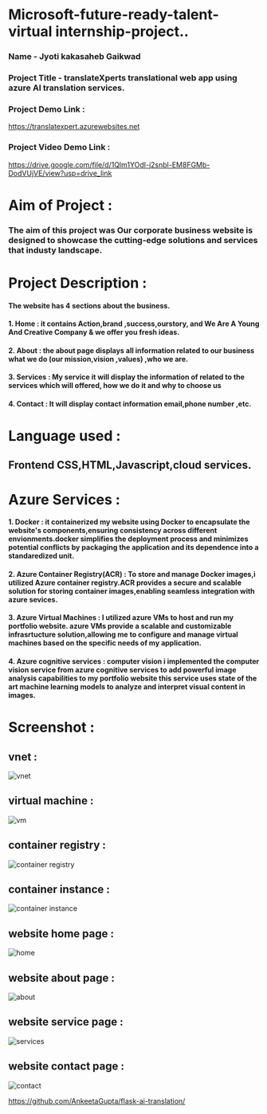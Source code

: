 # Microsoft-future-ready-talent-virtual internship-project..
  ### Name -  Jyoti kakasaheb Gaikwad
  ### Project Title - translateXperts translational web app using azure AI translation services.
  ### Project Demo Link :
  <a href="https://translatexpert.azurewebsites.net">https://translatexpert.azurewebsites.net</a>
  ### Project Video Demo Link :
   <a href="https://drive.google.com/file/d/1Qlm1YOdI-j2snbl-EM8FGMb-DodVUjVE/view?usp=drive_link/">https://drive.google.com/file/d/1Qlm1YOdI-j2snbl-EM8FGMb-DodVUjVE/view?usp=drive_link</a>


# Aim of Project :
  ### The aim of this project was Our corporate business website is designed to showcase the cutting-edge solutions and services that industy landscape.
# Project Description :
   #### The website has 4 sections about the business.
   ####  1. Home : it contains Action,brand ,success,ourstory, and We Are A Young And Creative Company & we offer you fresh ideas.
   #### 2. About : the about page displays all information related to our business what we do (our mission,vision ,values) ,who we are.
   #### 3. Services : My service it will display the information of related to the services which will offered, how we do it and why to choose us
   #### 4. Contact : It will display contact information email,phone number ,etc.
# Language used : 
   ## Frontend CSS,HTML,Javascript,cloud services.
# Azure Services :
   #### 1. Docker : it containerized my website using Docker to encapsulate the website's components,ensuring consistency across different envionments.docker simplifies the deployment process and minimizes potential conflicts by packaging the application and its dependence into a standaredized unit.
   #### 2. Azure Container Registry(ACR) : To store and manage Docker images,i utilized Azure container registry.ACR provides a secure and scalable solution for storing container images,enabling seamless integration with azure sevices.
   #### 3. Azure Virtual Machines : I utilized azure VMs to host and run my portfolio website. azure VMs provide a scalable and customizable infrasrtucture solution,allowing me to configure and manage virtual machines based on the specific needs of my application.
   #### 4. Azure cognitive services : computer vision i implemented the computer vision service from azure cognitive services to add powerful image analysis capabilities to my portfolio website this service uses state of the art machine learning models to analyze and interpret visual content in images.


 # Screenshot :
   ## vnet :
 ![vnet](https://github.com/gaikwadjk/KoDeal-project/assets/152171452/45f2d78e-7745-41f0-acd2-bfdd901f4eed)
   ## virtual machine :
  ![vm](https://github.com/gaikwadjk/KoDeal-project/assets/152171452/2a0d9bad-2baa-4c2e-a754-c10756c36e26)
   ## container registry :
   ![container registry](https://github.com/gaikwadjk/KoDeal-project/assets/152171452/10a03c7d-a722-4ca8-92d5-f80cc5aa8739)
   ## container instance :
   ![container instance](https://github.com/gaikwadjk/KoDeal-project/assets/152171452/469e7c0e-6719-46f9-927a-a84cc2c360e8)
   ## website home page :
   ![home](https://github.com/gaikwadjk/KoDeal-project/assets/152171452/543f81c5-f4aa-4b10-9f7f-5d06593d50d9)
   ## website about page :
   ![about](https://github.com/gaikwadjk/KoDeal-project/assets/152171452/7bca68f7-4547-4128-bd89-8d5360539d9d)
   ## website service page :
   ![services](https://github.com/gaikwadjk/KoDeal-project/assets/152171452/382d460b-aba8-4755-8bbf-ff723f2db320)
   ## website contact page :
   ![contact](https://github.com/gaikwadjk/KoDeal-project/assets/152171452/d95e742a-abe2-45ee-8f1b-3512f7f10767)


   https://github.com/AnkeetaGupta/flask-ai-translation/





  
   
 
   
  


